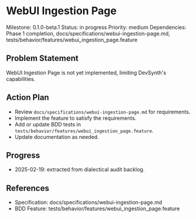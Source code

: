 # WebUI Ingestion Page
Milestone: 0.1.0-beta.1
Status: in progress
Priority: medium
Dependencies: Phase 1 completion, docs/specifications/webui-ingestion-page.md, tests/behavior/features/webui_ingestion_page.feature

## Problem Statement
WebUI Ingestion Page is not yet implemented, limiting DevSynth's capabilities.


## Action Plan
- Review `docs/specifications/webui-ingestion-page.md` for requirements.
- Implement the feature to satisfy the requirements.
- Add or update BDD tests in `tests/behavior/features/webui_ingestion_page.feature`.
- Update documentation as needed.

## Progress
- 2025-02-19: extracted from dialectical audit backlog.

## References
- Specification: docs/specifications/webui-ingestion-page.md
- BDD Feature: tests/behavior/features/webui_ingestion_page.feature
